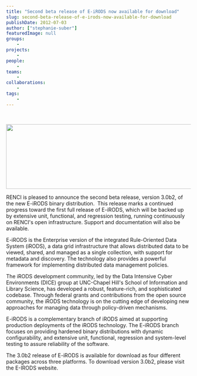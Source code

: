 ```yaml
---
title: "Second beta release of E-iRODS now available for download"
slug: second-beta-release-of-e-irods-now-available-for-download
publishDate: 2012-07-03
author: ["stephanie-suber"]
featuredImage: null
groups:
    - 
projects:
    - 
people:
    - 
teams: 
    - 
collaborations:
    - 
tags:
    - 
---
```

&nbsp;

<img class="size-large wp-image-12067 alignleft" title="E-iRODS" alt="" src="https://www.renci.org/wp-content/uploads/2013/11/eirods-logo-l-630x173.png" width="640" height="176" />

RENCI is pleased to announce the second beta release, version 3.0b2, of the new E-iRODS binary distribution.  This release marks a continued progress toward the first full release of E-iRODS, which will be backed up by extensive unit, functional, and regression testing, running continuously on RENCI's open infrastructure. Support and documentation will also be available.

E-iRODS is the Enterprise version of the integrated Rule-Oriented Data System (iRODS), a data grid infrastructure that allows distributed data to be viewed, shared, and managed as a single collection, with support for metadata and discovery. The technology also provides a powerful framework for implementing distributed data management policies.

The iRODS development community, led by the Data Intensive Cyber Environments (DICE) group at UNC-Chapel Hill's School of Information and Library Science, has developed a robust, feature-rich, and sophisticated codebase. Through federal grants and contributions from the open source community, the iRODS technology is on the cutting edge of developing new approaches for managing data through policy-driven mechanisms.

E-iRODS is a complementary branch of iRODS aimed at supporting production deployments of the iRODS technology. The E-iRODS branch focuses on providing hardened binary distributions with dynamic configurability, and extensive unit, functional, regression and system-level testing to assure reliability of the software.

The 3.0b2 release of E-iRODS is available for download as four different packages across three platforms. To download version 3.0b2, please visit the E-IRODS website.

